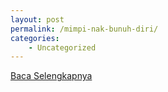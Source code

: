 ```yaml
---
layout: post
permalink: /mimpi-nak-bunuh-diri/
categories:
    - Uncategorized
---
```


[Baca Selengkapnya](/09)